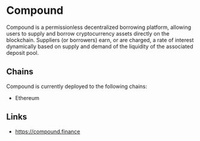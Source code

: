 # Compound

Compound is a permissionless decentralized borrowing platform, allowing users to supply and borrow cryptocurrency assets directly on the blockchain. Suppliers (or borrowers) earn, or are charged, a rate of interest dynamically based on supply and demand of the liquidity of the associated deposit pool.

## Chains

Compound is currently deployed to the following chains:

- Ethereum

## Links

- <https://compound.finance>
